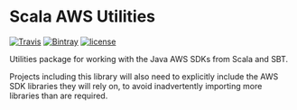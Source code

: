 # Scala AWS Utilities

[![Travis](https://img.shields.io/travis/Dwolla/scala-aws-utils.svg?style=flat-square)](https://travis-ci.org/Dwolla/scala-aws-utils)
[![Bintray](https://img.shields.io/bintray/v/dwolla/maven/scala-aws-utils.svg?style=flat-square)](https://bintray.com/dwolla/maven/scala-aws-utils/view)
[![license](https://img.shields.io/github/license/Dwolla/scala-aws-utils.svg?style=flat-square)]()

Utilities package for working with the Java AWS SDKs from Scala and SBT.

Projects including this library will also need to explicitly include the AWS SDK libraries they will rely on, to avoid inadvertently importing more libraries than are required.
